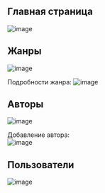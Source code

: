 ## Главная страница
![image](https://github.com/user-attachments/assets/26f751f7-d925-4484-bb24-67a03cbc36c1)

## Жанры
![image](https://github.com/user-attachments/assets/38d7c36d-757f-4b80-bb09-8833feb01554)

Подробности жанра:
![image](https://github.com/user-attachments/assets/3ab45b91-c979-4b9a-a0fb-2091c9dc7873)


## Авторы
![image](https://github.com/user-attachments/assets/a2bea391-ad2f-4ede-9322-e5e48b177c13)

Добавление автора:    
![image](https://github.com/user-attachments/assets/5f86671e-421e-4cc3-82e9-7bf47ea7ebd0)

## Пользователи
![image](https://github.com/user-attachments/assets/3dde85c0-e396-4adc-9c03-fa2b695dd231)



